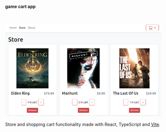 #### game cart app

<br/>

![uidemo](./public/imgs/uidemo.png)

Store and shopping cart functionality made with React, TypeScript and [Vite](https://vitejs.dev/).
